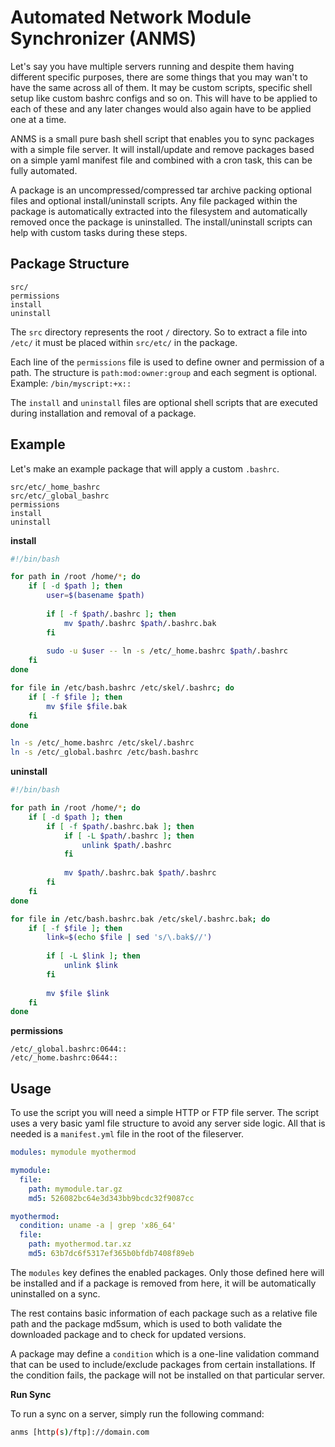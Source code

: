 # Automated Network Module Synchronizer (ANMS)

Let's say you have multiple servers running and despite them having different specific purposes, there are some things that you may wan't to have the same across all of them. It may be custom scripts, specific shell setup like custom bashrc configs and so on. This will have to be applied to each of these and any later changes would also again have to be applied one at a time. 

ANMS is a small pure bash shell script that enables you to sync packages with a simple file server. It will install/update and remove packages based on a simple yaml manifest file and combined with a cron task, this can be fully automated. 

A package is an uncompressed/compressed tar archive packing optional files and optional install/uninstall scripts. Any file packaged within the package is automatically extracted into the filesystem and automatically removed once the package is uninstalled. The install/uninstall scripts can help with custom tasks during these steps. 

## Package Structure

```
src/
permissions
install
uninstall
```

The `src` directory represents the root `/` directory. So to extract a file into `/etc/` it must be placed within `src/etc/` in the package. 

Each line of the `permissions` file is used to define owner and permission of a path. The structure is `path:mod:owner:group` and each segment is optional. Example: `/bin/myscript:+x::`

The `install` and `uninstall` files are optional shell scripts that are executed during installation and removal of a package. 

## Example

Let's make an example package that will apply a custom `.bashrc`. 

```
src/etc/_home_bashrc
src/etc/_global_bashrc
permissions
install
uninstall
```

__install__
```sh
#!/bin/bash

for path in /root /home/*; do
    if [ -d $path ]; then
        user=$(basename $path)
        
        if [ -f $path/.bashrc ]; then
            mv $path/.bashrc $path/.bashrc.bak
        fi
        
        sudo -u $user -- ln -s /etc/_home.bashrc $path/.bashrc
    fi
done

for file in /etc/bash.bashrc /etc/skel/.bashrc; do
    if [ -f $file ]; then
        mv $file $file.bak
    fi
done

ln -s /etc/_home.bashrc /etc/skel/.bashrc
ln -s /etc/_global.bashrc /etc/bash.bashrc

```

__uninstall__
```sh
#!/bin/bash

for path in /root /home/*; do
    if [ -d $path ]; then
        if [ -f $path/.bashrc.bak ]; then
            if [ -L $path/.bashrc ]; then
                unlink $path/.bashrc
            fi
            
            mv $path/.bashrc.bak $path/.bashrc
        fi
    fi
done

for file in /etc/bash.bashrc.bak /etc/skel/.bashrc.bak; do
    if [ -f $file ]; then
        link=$(echo $file | sed 's/\.bak$//')
        
        if [ -L $link ]; then
            unlink $link
        fi
    
        mv $file $link
    fi
done

```

__permissions__
```
/etc/_global.bashrc:0644::
/etc/_home.bashrc:0644::
```

## Usage

To use the script you will need a simple HTTP or FTP file server. The script uses a very basic yaml file structure to avoid any server side logic. All that is needed is a `manifest.yml` file in the root of the fileserver. 

```yaml
modules: mymodule myothermod

mymodule:
  file:
    path: mymodule.tar.gz
    md5: 526082bc64e3d343bb9bcdc32f9087cc

myothermod:
  condition: uname -a | grep 'x86_64'
  file:
    path: myothermod.tar.xz
    md5: 63b7dc6f5317ef365b0bfdb7408f89eb
```

The `modules` key defines the enabled packages. Only those defined here will be installed and if a package is removed from here, it will be automatically uninstalled on a sync. 

The rest contains basic information of each package such as a relative file path and the package md5sum, which is used to both validate the downloaded package and to check for updated versions. 

A package may define a `condition` which is a one-line validation command that can be used to include/exclude packages from certain installations. If the condition fails, the package will not be installed on that particular server. 

__Run Sync__

To run a sync on a server, simply run the following command: 
```sh
anms [http(s)/ftp]://domain.com
```
